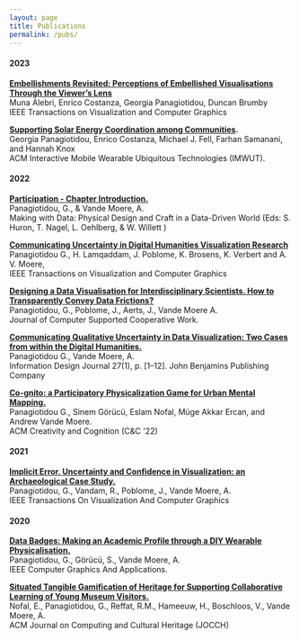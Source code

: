 ```yaml
---
layout: page
title: Publications
permalink: /pubs/
---
```


#### 2023

**[Embellishments Revisited: Perceptions of Embellished Visualisations Through the Viewer’s Lens](https://ieeexplore.ieee.org/abstract/document/10294261)**   
Muna Alebri, Enrico Costanza, Georgia Panagiotidou, Duncan Brumby  
IEEE Transactions on Visualization and Computer Graphics

**[Supporting Solar Energy Coordination among Communities](https://dl.acm.org/doi/abs/10.1145/3596243).**   
Georgia Panagiotidou, Enrico Costanza, Michael J. Fell, Farhan Samanani, and Hannah Knox   
ACM Interactive Mobile Wearable Ubiquitous Technologies (IMWUT).

#### 2022
**[Participation - Chapter Introduction.]()**  
Panagiotidou, G., & Vande Moere, A.  
Making with Data: Physical Design and Craft in a Data-Driven World (Eds: S. Huron, T. Nagel, L. Oehlberg, & W. Willett )

**[Communicating Uncertainty in Digital Humanities Visualization Research]()**  
Panagiotidou G., H. Lamqaddam, J. Poblome, K. Brosens, K. Verbert and A. V. Moere,  
IEEE Transactions on Visualization and Computer Graphics

**[Designing a Data Visualisation for Interdisciplinary Scientists. How to Transparently Convey Data Frictions?]()**  
Panagiotidou, G., Poblome, J., Aerts, J., Vande Moere A.  
Journal of Computer Supported Cooperative Work. 

**[Communicating Qualitative Uncertainty in Data Visualization: Two Cases from within the Digital Humanities.]()**   
Panagiotidou G., Vande Moere, A.   
Information Design Journal 27(1), p. [1–12]. John Benjamins Publishing Company 

**[Co-gnito: a Participatory Physicalization Game for Urban Mental Mapping.]()**  
Panagiotidou G., Sinem Görücü, Eslam Nofal, Müge Akkar Ercan, and Andrew Vande Moere.   
ACM Creativity and Cognition (C&C '22)

#### 2021

**[Implicit Error, Uncertainty and Confidence in Visualization: an Archaeological Case Study.]()**  
Panagiotidou, G., Vandam, R., Poblome, J., Vande Moere, A.  
IEEE Transactions On Visualization And Computer Graphics


#### 2020

**[Data Badges: Making an Academic Profile through a DIY Wearable Physicalisation.]()**  
Panagiotidou, G., Görücü, S., Vande Moere, A.  
IEEE Computer Graphics And Applications.

**[Situated Tangible Gamification of Heritage for Supporting Collaborative Learning of Young Museum Visitors.]()**  
Nofal, E., Panagiotidou, G., Reffat, R.M., Hameeuw, H., Boschloos, V., Vande Moere, A.   
ACM Journal on Computing and Cultural Heritage (JOCCH) 

